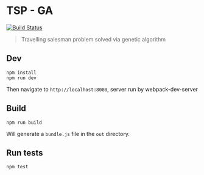 # TSP - GA

[![Build Status](https://travis-ci.com/fzxt/tsp-ga.svg?token=TT9qSQ7v8Pwz8MWFLCnw&branch=master)](https://travis-ci.com/fzxt/tsp-ga)

> Travelling salesman problem solved via genetic algorithm

## Dev
```
npm install
npm run dev
```

Then navigate to `http://localhost:8080`, server run by webpack-dev-server

## Build
`npm run build`

Will generate a `bundle.js` file in the `out` directory.

## Run tests
`npm test`